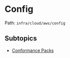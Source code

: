 # Config

Path: `infra/cloud/aws/config`

## Subtopics
- [Conformance Packs](./conformance_packs/README.md)
